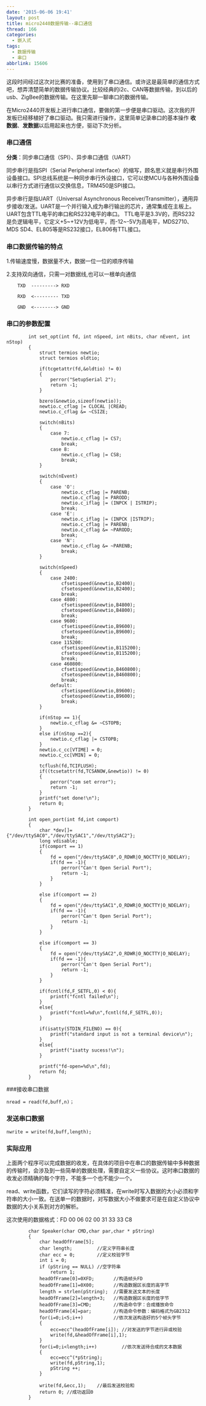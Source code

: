 ```yaml
---
date: '2015-06-06 19:41'
layout: post
title: micro2440数据传输--串口通信
thread: 166
categories:
  - 嵌入式
tags:
  - 数据传输
  - 串口
abbrlink: 15606
---
```


这段时间经过这次对比赛的准备，使用到了串口通信。或许这是最简单的通信方式吧，想弄清楚简单的数据传输协议。比较经典的i2c、CAN等数据传输，到以后的usb、ZigBee的数据传输。在这里先聊一聊串口的数据传输。

在Micro2440开发板上进行串口通信，要做的第一步便是串口驱动。这次我的开发板已经移植好了串口驱动。我只需进行操作，这里简单记录串口的基本操作 **收数据**、**发数据**以后用起来也方便，驱动下次分析。
<!---more--->
### 串口通信
**分类**：同步串口通信（SPI）、异步串口通信（UART）

同步串行是指SPI（Serial Peripheral interface）的缩写，顾名思义就是串行外围设备接口。SPI总线系统是一种同步串行外设接口，它可以使MCU与各种外围设备以串行方式进行通信以交换信息，TRM450是SPI接口。

异步串行是指UART（Universal Asynchronous Receiver/Transmitter），通用异步接收/发送。UART是一个并行输入成为串行输出的芯片，通常集成在主板上。UART包含TTL电平的串口和RS232电平的串口。 TTL电平是3.3V的，而RS232是负逻辑电平，它定义+5~+12V为低电平，而-12~-5V为高电平，MDS2710、MDS SD4、EL805等是RS232接口，EL806有TTL接口。

### 串口数据传输的特点
1.传输速度慢，数据量不大，数据一位一位的顺序传输

2.支持双向通信，只需一对数据线,也可以一根单向通信

        TXD  ---------> RXD

        RXD  <--------- TXD

        GND  <--------> GND

### 串口的参数配置

```
        int set_opt(int fd, int nSpeed, int nBits, char nEvent, int nStop)
        {
            struct termios newtio;
            struct termios oldtio;

            if(tcgetattr(fd,&oldtio) != 0)
            {
                perror("SetupSerial 2");
                return -1;
            }

            bzero(&newtio,sizeof(newtio));
            newtio.c_cflag |= CLOCAL |CREAD;
            newtio.c_cflag &= ~CSIZE;

            switch(nBits)
            {
                case 7:
                    newtio.c_cflag |= CS7;
                    break;
                case 8:
                    newtio.c_cflag |= CS8;
                    break;
            }

            switch(nEvent)
            {
                case 'O':
                    newtio.c_cflag |= PARENB;
                    newtio.c_cflag |= PARODD;
                    newtio.c_iflag |= (INPCK | ISTRIP);
                    break;
                case 'E':
                    newtio.c_iflag |= (INPCK |ISTRIP);
                    newtio.c_cflag |= PARENB;
                    newtio.c_cflag &= ~PARODD;
                    break;
                case 'N':
                    newtio.c_cflag &= ~PARENB;
                    break;
            }

            switch(nSpeed)
            {
                case 2400:
                    cfsetispeed(&newtio,B2400);
                    cfsetospeed(&newtio,B2400);
                    break;
                case 4800:
                    cfsetispeed(&newtio,B4800);
                    cfsetospeed(&newtio,B4800);
                    break;
                case 9600:
                    cfsetispeed(&newtio,B9600);
                    cfsetospeed(&newtio,B9600);
                    break;
                case 115200:
                    cfsetispeed(&newtio,B115200);
                    cfsetospeed(&newtio,B115200);
                    break;
                case 460800:
                    cfsetispeed(&newtio,B460800);
                    cfsetospeed(&newtio,B460800);
                    break;
                default:
                    cfsetispeed(&newtio,B9600);
                    cfsetospeed(&newtio,B9600);
                    break;
            }

            if(nStop == 1){
                newtio.c_cflag &= ~CSTOPB;
            }
            else if(nStop ==2){
                newtio.c_cflag |= CSTOPB;
            }
            newtio.c_cc[VTIME] = 0;
            newtio.c_cc[VMIN] = 0;

            tcflush(fd,TCIFLUSH);
            if((tcsetattr(fd,TCSANOW,&newtio)) != 0)
            {
                perror("com set error");
                return -1;
            }
            printf("set done!\n");
            return 0;
        }

        int open_port(int fd,int comport)
        {
            char *dev[]={"/dev/ttySAC0","/dev/ttySAC1","/dev/ttySAC2"};
            long vdisable;
            if(comport == 1)
            {
                fd = open("/dev/ttySAC0",O_RDWR|O_NOCTTY|O_NDELAY);
                if(fd == -1){
                    perror("Can't Open Serial Port");
                    return -1;
                }
            }

            else if(comport == 2)
            {
                fd = open("/dev/ttySAC1",O_RDWR|O_NOCTTY|O_NDELAY);
                if(fd == -1){
                    perror("Can't Open Serial Port");
                    return -1;
                }
            }

            else if(comport == 3)
            {
                fd = open("/dev/ttySAC2",O_RDWR|O_NOCTTY|O_NDELAY);
                if(fd == -1){
                    perror("Can't Open Serial Port");
                    return -1;
                }
            }

            if(fcntl(fd,F_SETFL,0) < 0){
                printf("fcntl failed\n");
            }
            else{
                printf("fcntl=%d\n",fcntl(fd,F_SETFL,0));
            }

            if(isatty(STDIN_FILENO) == 0){
                printf("standard input is not a terminal device\n");
            }
            else{
                printf("isatty sucess!\n");
            }

            printf("fd-open=%d\n",fd);
            return fd;
        }
```

###接收串口数据

    nread = read(fd,buff,n)；

### 发送串口数据

    nwrite = write(fd,buff,length);

### 实际应用
上面两个程序可以完成数据的收发，在具体的项目中在串口的数据传输中多种数据的传输时，会涉及到一些简单的数据处理，需要自定义一些协议。这时串口数据的收发必须精确的每个字符，不能多一个也不能少一个。

read、write函数，它们读写的字符必须精准，在write时写入数据的大小必须和字符串的大小一致。在送单一的数据时，对写数据大小不做要求可是在自定义协议中数据的大小关系到对方的解析。

这次使用的数据格式：FD 00 06 02 00 31 33 33 C8

```
        char Speaker(char CMD,char par,char * pString)
        {
            char headOfFrame[5];
            char length;         //定义字符串长度
            char ecc = 0;        //定义校验字节
            int i = 0;
            if (pString == NULL) //空字符串
                return 1;
            headOfFrame[0]=0XFD;       //构造帧头FD
            headOfFrame[1]=0X00;       //构造数据区长度的高字节
            length = strlen(pString);  //需要发送文本的长度
            headOfFrame[2]=length+3;   //构造数据区长度的低字节
            headOfFrame[3]=CMD;        //构造命令字：合成播放命令
            headOfFrame[4]=par;        //构造命令参数：编码格式为GB2312
            for(i=0;i<5;i++)           //依次发送构造好的5个帧头字节
            {
                ecc=ecc^(headOfFrame[i]); //对发送的字节进行异或校验
                write(fd,&headOfFrame[i],1);
            }
            for(i=0;i<length;i++)         //依次发送待合成的文本数据
            {
                ecc=ecc^(*pString);
                write(fd,pString,1);
                pString ++;
            }

            write(fd,&ecc,1);    //最后发送校验和
            return 0; //成功返回0
        }
```
